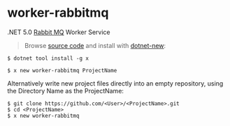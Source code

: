 # worker-rabbitmq

.NET 5.0 [Rabbit MQ](https://docs.servicestack.net/rabbit-mq) Worker Service

> Browse [source code](https://github.com/NetCoreTemplates/worker-rabbitmq) and install with [dotnet-new](https://docs.servicestack.net/dotnet-new):

    $ dotnet tool install -g x

    $ x new worker-rabbitmq ProjectName

Alternatively write new project files directly into an empty repository, using the Directory Name as the ProjectName:

    $ git clone https://github.com/<User>/<ProjectName>.git
    $ cd <ProjectName>
    $ x new worker-rabbitmq

